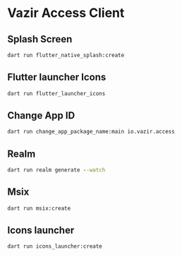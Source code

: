 # Vazir Access Client

## Splash Screen

```cmd
dart run flutter_native_splash:create
```

## Flutter launcher Icons

```cmd
dart run flutter_launcher_icons
```

## Change App ID

```cmd
dart run change_app_package_name:main io.vazir.access
```

## Realm

```cmd
dart run realm generate --watch
```

## Msix

```cmd
dart run msix:create
```

## Icons launcher

```cmd
dart run icons_launcher:create
```
